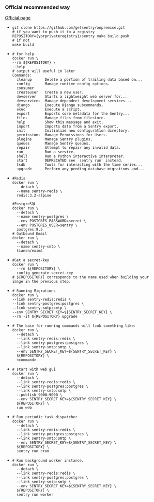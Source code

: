### Official recommended way

[Official page](https://docs.sentry.io/server/installation/docker/)

- ```shell
  git clone https://github.com/getsentry/onpremise.git
  # if you want to push it to a registry
  REPOSITORY={yorprivateregistry}/sentry make build push
  # if not
  make build
  ```

- ```shell
  # for help
  docker run \
  --rm ${REPOSITORY} \
  --help
  # output will useful in later
  Commands:
    cleanup      Delete a portion of trailing data based on...
    config       Manage runtime config options.
    consumer
    createuser   Create a new user.
    devserver    Starts a lightweight web server for...
    devservices  Manage dependent development services...
    django       Execute Django subcommands.
    exec         Execute a script.
    export       Exports core metadata for the Sentry...
    files        Manage files from filestore.
    help         Show this message and exit.
    import       Imports data from a Sentry export.
    init         Initialize new configuration directory.
    permissions  Manage Permissions for Users.
    plugins      Manage Sentry plugins.
    queues       Manage Sentry queues.
    repair       Attempt to repair any invalid data.
    run          Run a service.
    shell        Run a Python interactive interpreter.
    start        DEPRECATED see `sentry run` instead.
    tsdb         Tools for interacting with the time series...
    upgrade      Perform any pending database migrations and...
  ```

- ```shell
  #Redis
  docker run \
    --detach \
    --name sentry-redis \
    redis:3.2-alpine
   
  #PostgreSQL
  docker run \
    --detach \
    --name sentry-postgres \
    --env POSTGRES_PASSWORD=secret \
    --env POSTGRES_USER=sentry \
    postgres:9.5
  # Outbound Email
  docker run \
    --detach \
    --name sentry-smtp \
    tianon/exim4
  ```

- ```shell
  #Get a secret-key
  docker run \
    --rm ${REPOSITORY} \
    config generate-secret-key
  # ${REPOSITORY} corresponds to the name used when building your image in the previous step.
  ```

- ```shell
  # Running Migrations
  docker run \
  --link sentry-redis:redis \
  --link sentry-postgres:postgres \
  --link sentry-smtp:smtp \
  --env SENTRY_SECRET_KEY=${SENTRY_SECRET_KEY} \
  --rm -it ${REPOSITORY} upgrade
  ```

- ```shell
  # The base for running commands will look something like:
  docker run \
    --detach \
    --link sentry-redis:redis \
    --link sentry-postgres:postgres \
    --link sentry-smtp:smtp \
    --env SENTRY_SECRET_KEY=${SENTRY_SECRET_KEY} \
    ${REPOSITORY} \
    <command>
  ```

- ```shell
  # start with web gui
  docker run \
    --detach \
    --link sentry-redis:redis \
    --link sentry-postgres:postgres \
    --link sentry-smtp:smtp \
    --publish 9000:9000 \
    --env SENTRY_SECRET_KEY=${SENTRY_SECRET_KEY} \
    ${REPOSITORY} \
    run web
  ```

- ```shell
  # Run periodic task dispatcher
  docker run \
    --detach \
    --link sentry-redis:redis \
    --link sentry-postgres:postgres \
    --link sentry-smtp:smtp \
    --env SENTRY_SECRET_KEY=${SENTRY_SECRET_KEY} \
    ${REPOSITORY} \
    sentry run cron
  ```

- ```shell
  # Run background worker instance.
  docker run \
    --detach \
    --link sentry-redis:redis \
    --link sentry-postgres:postgres \
    --link sentry-smtp:smtp \
    --env SENTRY_SECRET_KEY=${SENTRY_SECRET_KEY} \
    ${REPOSITORY} \
    sentry run worker
  ```

